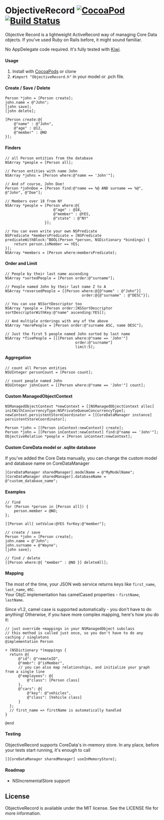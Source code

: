 # ObjectiveRecord [![CocoaPod][pd-bdg]][pd] [![Build Status][ci-bdg]][ci]

[pd-bdg]: https://img.shields.io/cocoapods/v/ObjectiveRecord.svg
[pd]: http://cocoadocs.org/docsets/ObjectiveRecord
[ci-bdg]: https://travis-ci.org/supermarin/ObjectiveRecord.svg
[ci]: https://travis-ci.org/supermarin/ObjectiveRecord

Objective Record is a lightweight ActiveRecord way of managing Core Data
objects. If you've used Ruby on Rails before, it might sound
familiar.

No AppDelegate code required. It's fully tested with
[Kiwi](https://github.com/allending/Kiwi).

#### Usage

1. Install with [CocoaPods](http://cocoapods.org) or clone
2. `#import "ObjectiveRecord.h"` in your model or .pch file.

#### Create / Save / Delete

``` objc
Person *john = [Person create];
john.name = @"John";
[john save];
[john delete];

[Person create:@{ 
    @"name" : @"John",
    @"age" : @12, 
    @"member" : @NO 
}];
```

#### Finders

``` objc
// all Person entities from the database
NSArray *people = [Person all];

// Person entities with name John
NSArray *johns = [Person where:@"name == 'John'"];

// And of course, John Doe!
Person *johnDoe = [Person find:@"name == %@ AND surname == %@", @"John", @"Doe"];

// Members over 18 from NY
NSArray *people = [Person where:@{ 
                      @"age" : @18,
                      @"member" : @YES,
                      @"state" : @"NY"
                  }];

// You can even write your own NSPredicate
NSPredicate *membersPredicate = [NSPredicate  predicateWithBlock:^BOOL(Person *person, NSDictionary *bindings) {
    return person.isMember == YES;
}];
NSArray *members = [Person where:membersPredicate];
```

#### Order and Limit

``` objc
// People by their last name ascending
NSArray *sortedPeople = [Person order:@"surname"];

// People named John by their last name Z to A
NSArray *reversedPeople = [[Person where:@{@"name" : @"John"}]
                                   order:@{@"surname" : @"DESC"}];

// You can use NSSortDescriptor too
NSArray *people = [Person order:[NSSortDescriptor sortDescriptorWithKey:@"name" ascending:YES]];

// And multiple orderings with any of the above
NSArray *morePeople = [Person order:@"surname ASC, name DESC"];

// Just the first 5 people named John sorted by last name
NSArray *fivePeople = [[[Person where:@"name == 'John'"]
                                order:@"surname"]
                                limit:5];
```

#### Aggregation

``` objc
// count all Person entities
NSUInteger personCount = [Person count];

// count people named John
NSUInteger johnCount = [[Person where:@"name == 'John'"] count];
```

#### Custom ManagedObjectContext

``` objc
NSManagedObjectContext *newContext = [[NSManagedObjectContext alloc] initWithConcurrencyType:NSPrivateQueueConcurrencyType];
newContext.persistentStoreCoordinator = [[CoreDataManager instance] persistentStoreCoordinator];

Person *john = [[Person inContext:newContext] create];
Person *john = [[Person inContext:newContext] find:@"name == 'John'"];
ObjectiveRelation *people = [Person inContext:newContext];
```

#### Custom CoreData model or .sqlite database
If you've added the Core Data manually, you can change the custom model and database name on CoreDataManager
``` objc
[CoreDataManager sharedManager].modelName = @"MyModelName";
[CoreDataManager sharedManager].databaseName = @"custom_database_name";
```

#### Examples

``` objc
// find
for (Person *person in [Person all]) {
    person.member = @NO;
};

[[Person all] setValue:@YES forKey:@"member"];

// create / save
Person *john = [Person create];
john.name = @"John";
john.surname = @"Wayne";
[john save];

// find / delete
[[Person where:@{ "member" : @NO }] deleteAll];
```
#### Mapping

The most of the time, your JSON web service returns keys like `first_name`, `last_name`, etc. <br/>
Your ObjC implementation has camelCased properties - `firstName`, `lastName`.<br/>

Since v1.2, camel case is supported automatically - you don't have to do anything! Otherwise, if you have more complex mapping, here's how you do it:

``` objc
// just override +mappings in your NSManagedObject subclass
// this method is called just once, so you don't have to do any caching / singletons
@implementation Person

+ (NSDictionary *)mappings {
  return @{ 
      @"id": @"remoteID",
      @"mmbr": @"isMember",
      // you can also map relationships, and initialize your graph from a single line
      @"employees": @{
          @"class": [Person class]
      },
      @"cars": @{
          @"key": @"vehicles",
          @"class": [Vehicle class]
      }
  };
  // first_name => firstName is automatically handled
}

@end
```

#### Testing

ObjectiveRecord supports CoreData's in-memory store. In any place, before your tests start running, it's enough to call
``` objc
[[CoreDataManager sharedManager] useInMemoryStore];
```

#### Roadmap

- NSIncrementalStore support

## License

ObjectiveRecord is available under the MIT license. See the LICENSE file
for more information.
